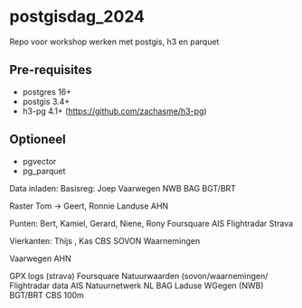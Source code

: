 # postgisdag_2024
Repo voor workshop werken met postgis, h3 en parquet


## Pre-requisites
- postgres 16+
- postgis 3.4+
- h3-pg 4.1+ (https://github.com/zachasme/h3-pg)

## Optioneel
- pgvector
- pg_parquet 


Data inladen:
Basisreg: Joep
  Vaarwegen
  NWB
  BAG
  BGT/BRT

Raster Tom -> Geert, Ronnie
  Landuse
  AHN

Punten: Bert, Kamiel, Gerard, Niene, Rony
  Foursquare
  AIS
  Flightradar
  Strava

Vierkanten: Thijs , Kas
  CBS
  SOVON
  Waarnemingen


Vaarwegen
AHN

GPX logs (strava)
Foursquare
Natuurwaarden (sovon/waarnemingen/
Flightradar data
AIS
Natuurnetwerk NL
BAG
Laduse
WGegen (NWB)
BGT/BRT
CBS 100m


